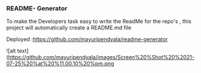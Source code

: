 ### README- Generator

To make the Developers task easy to write the ReadMe for the repo's , this project will automatically create a README.md file

Deployed :https://github.com/mayuripendyala/readme-generator

![alt text](https://github.com/mayuripendyala/images/Screen%20%Shot%20%2021-07-25%20%at%20%11.00.10%20%pm.png
